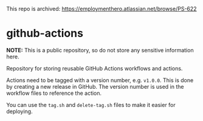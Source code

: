 This repo is archived: https://employmenthero.atlassian.net/browse/PS-622


# github-actions

**NOTE:** This is a public repository, so do not store any sensitive information here.

Repository for storing reusable GitHub Actions workflows and actions.

Actions need to be tagged with a version number, e.g. `v1.0.0`. This is done by creating a new release in GitHub. The version number is used in the workflow files to reference the action.

You can use the `tag.sh` and `delete-tag.sh` files to make it easier for deploying.
